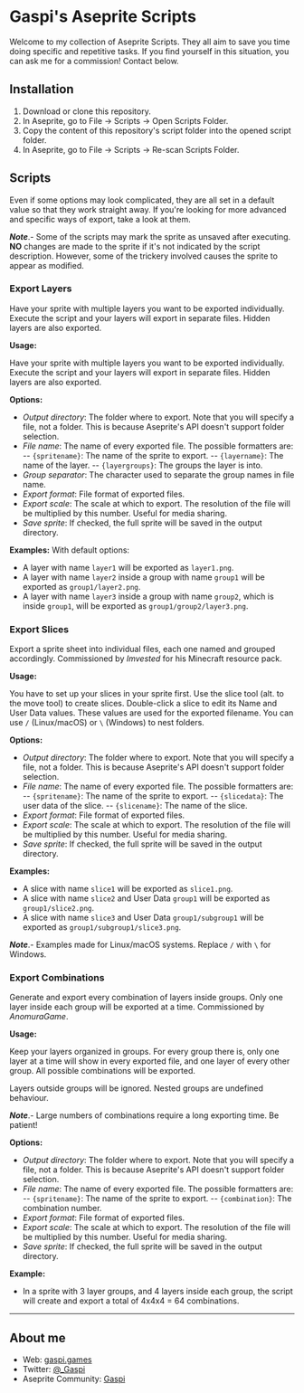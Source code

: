 # Gaspi's Aseprite Scripts

Welcome to my collection of Aseprite Scripts. They all aim to save you time
doing specific and repetitive tasks. If you find yourself in this situation, you
can ask me for a commission! Contact below.

## Installation

1. Download or clone this repository.
1. In Aseprite, go to File -> Scripts -> Open Scripts Folder.
1. Copy the content of this repository's script folder into the opened script
   folder.
1. In Aseprite, go to File -> Scripts -> Re-scan Scripts Folder.

## Scripts

Even if some options may look complicated, they are all set in a default value
so that they work straight away. If you're looking for more advanced and
specific ways of export, take a look at them.  

***Note***.- Some of the scripts
may mark the sprite as unsaved after executing. **NO** changes are made to the
sprite if it's not indicated by the script description. However, some of the
trickery involved causes the sprite to appear as modified.

### Export Layers

Have your sprite with multiple layers you want to be exported individually.
Execute the script and your layers will export in separate files. Hidden
layers are also exported.

**Usage:**  

Have your sprite with multiple layers you want to be exported individually.
Execute the script and your layers will export in separate files. Hidden
layers are also exported.

**Options:**  

- *Output directory*: The folder where to export. Note that you will specify a
  file, not a folder. This is because Aseprite's API doesn't support folder
  selection.
- *File name*: The name of every exported file. The possible formatters are:
-- `{spritename}`: The name of the sprite to export.
-- `{layername}`: The name of the layer.
-- `{layergroups}`: The groups the layer is into.
- *Group separator*: The character used to separate the group names in file name.
- *Export format*: File format of exported files.
- *Export scale*: The scale at which to export. The resolution of the file will
  be multiplied by this number. Useful for media sharing.
- *Save sprite*: If checked, the full sprite will be saved in the output
  directory.

**Examples:**
With default options:

- A layer with name `layer1` will be exported as `layer1.png`.
- A layer with name `layer2` inside a group with name `group1` will be exported
  as `group1/layer2.png`.
- A layer with name `layer3` inside a group with name `group2`, which is inside
`group1`, will be exported as `group1/group2/layer3.png`.

### Export Slices

Export a sprite sheet into individual files, each one named and grouped
accordingly. Commissioned by *Imvested* for his Minecraft resource pack.

**Usage:**  

You have to set up your slices in your sprite first. Use the slice tool (alt. to
the move tool) to create slices. Double-click a slice to edit its Name and User
Data values. These values are used for the exported filename. You can use `/`
(Linux/macOS) or `\` (Windows) to nest folders.

**Options:**  

- *Output directory*: The folder where to export. Note that you will specify a
  file, not a folder. This is because Aseprite's API doesn't support folder
  selection.
- *File name*: The name of every exported file. The possible formatters are:
-- `{spritename}`: The name of the sprite to export.
-- `{slicedata}`: The user data of the slice.
-- `{slicename}`: The name of the slice.
- *Export format*: File format of exported files.
- *Export scale*: The scale at which to export. The resolution of the file will
  be multiplied by this number. Useful for media sharing.
- *Save sprite*: If checked, the full sprite will be saved in the output
  directory.

**Examples:**  

- A slice with name `slice1` will be exported as `slice1.png`.
- A slice with name `slice2` and User Data `group1` will be exported as
  `group1/slice2.png`.
- A slice with name `slice3` and User Data `group1/subgroup1` will be exported
  as `group1/subgroup1/slice3.png`.

***Note***.- Examples made for Linux/macOS systems. Replace `/` with `\` for
Windows.  

### Export Combinations

Generate and export every combination of layers inside groups. Only one layer
inside each group will be exported at a time. Commissioned by *AnomuraGame*.

**Usage:**

Keep your layers organized in groups. For every group there is, only one layer
at a time will show in every exported file, and one layer of every other group.
All possible combinations will be exported.

Layers outside groups will be ignored. Nested groups are undefined behaviour.

***Note***.- Large numbers of combinations require a long exporting time. Be
patient!

**Options:**

- *Output directory*: The folder where to export. Note that you will specify a
  file, not a folder. This is because Aseprite's API doesn't support folder
  selection.
- *File name*: The name of every exported file. The possible formatters are:
-- `{spritename}`: The name of the sprite to export.
-- `{combination}`: The combination number.
- *Export format*: File format of exported files.
- *Export scale*: The scale at which to export. The resolution of the file will
  be multiplied by this number. Useful for media sharing.
- *Save sprite*: If checked, the full sprite will be saved in the output
  directory.

**Example:**

- In a sprite with 3 layer groups, and 4 layers inside each group, the script
  will create and export a total of 4x4x4 = 64 combinations.

---

## About me

- Web: [gaspi.games](http://gaspi.games/)
- Twitter: [@_Gaspi](https://twitter.com/@_Gaspi)
- Aseprite Community: [Gaspi](https://community.aseprite.org/u/Gaspi/summary)
